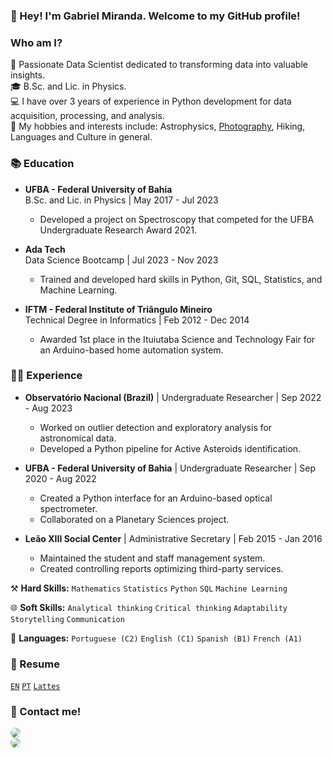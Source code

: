 ### 👋 Hey! I'm Gabriel Miranda. Welcome to my GitHub profile!

### Who am I?

🌟 Passionate Data Scientist dedicated to transforming data into valuable insights.<br>
🎓 B.Sc. and Lic. in Physics.<br>
💻 I have over 3 years of experience in Python development for data acquisition, processing, and analysis.<br>
🧠 My hobbies and interests include: Astrophysics, [Photography](https://www.flickr.com/photos/gabrielresend3/), Hiking, Languages and Culture in general.

### 📚 Education

- **UFBA - Federal University of Bahia**  
  B.Sc. and Lic. in Physics | May 2017 - Jul 2023  
  - Developed a project on Spectroscopy that competed for the UFBA Undergraduate Research Award 2021.

- **Ada Tech**  
  Data Science Bootcamp | Jul 2023 - Nov 2023  
  - Trained and developed hard skills in Python, Git, SQL, Statistics, and Machine Learning.

- **IFTM - Federal Institute of Triângulo Mineiro**  
  Technical Degree in Informatics | Feb 2012 - Dec 2014  
  - Awarded 1st place in the Ituiutaba Science and Technology Fair for an Arduino-based home automation system.

### 👨‍💻 Experience

- **Observatório Nacional (Brazil)** | Undergraduate Researcher | Sep 2022 - Aug 2023  
  - Worked on outlier detection and exploratory analysis for astronomical data.
  - Developed a Python pipeline for Active Asteroids identification.

- **UFBA - Federal University of Bahia** | Undergraduate Researcher | Sep 2020 - Aug 2022  
  - Created a Python interface for an Arduino-based optical spectrometer.
  - Collaborated on a Planetary Sciences project.

- **Leão XIII Social Center** | Administrative Secretary | Feb 2015 - Jan 2016
  - Maintained the student and staff management system.
  - Created controlling reports optimizing third-party services.

⚒️ **Hard Skills:** `Mathematics` `Statistics` `Python` `SQL` `Machine Learning`

🌐 **Soft Skills:** `Analytical thinking` `Critical thinking` `Adaptability` `Storytelling` `Communication`

📢 **Languages:** `Portuguese (C2)` `English (C1)` `Spanish (B1)` `French (A1)`

### 📄 Resume
<a href="https://drive.google.com/file/d/1Mfx8AV6GMAhFc22uOF880bH-Q2zhC3Az/view?usp=sharing">`EN`</a>
<a href="https://drive.google.com/file/d/14rNlQjgJvE-SX0ITScvoVoqumKAlyFC7/view?usp=sharing">`PT`</a>
<a href="http://lattes.cnpq.br/4281670132704841">`Lattes`</a>

### 🔗 Contact me!

<a href="https://www.linkedin.com/in/grmiranda/" target="_blank">
  <img src="https://img.shields.io/badge/-LinkedIn-%230077B5?style=for-the-badge&logo=linkedin&logoColor=white" style="border-radius: 30px" target="_blank">
</a>

<br>

<a href="mailto:gabriel-resende@outlook.com" target="_blank">
  <img src="https://img.shields.io/badge/Microsoft_Outlook-0078D4?style=for-the-badge&logo=microsoft-outlook&logoColor=white" style="border-radius: 30px" target="_blank">
</a>
